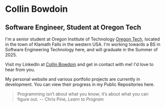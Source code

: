 # Collin Bowdoin
## Software Engineer, Student at Oregon Tech
I'm a senior student at Oregon Institute of Technology [Oregon Tech](https://www.oit.edu/), located in the town of Klamath Falls in the western USA.
I'm working towards a BS in Software Engineering Technology here, and will graduate in the Summer of 2025.  

Visit my LinkedIn at [Collin Bowdoin](https://www.linkedin.com/in/collin-bowdoin/) and get in contact with me! I'd love to hear from you.

My personal website and various portfolio projects are currently in development. You can view their progress in my Public Repositories here.

>Programming isn’t about what you know; it’s about what you can figure out.
>-- Chris Pine, *Learn to Program*

<!--
**IntricEight/IntricEight** is a ✨ _special_ ✨ repository because its `README.md` (this file) appears on your GitHub profile.

Here are some ideas to get you started:

- 🔭 I’m currently working on ...
- 🌱 I’m currently learning ...
- 👯 I’m looking to collaborate on ...
- 🤔 I’m looking for help with ...
- 💬 Ask me about ...
- 📫 How to reach me: ...
- 😄 Pronouns: ...
- ⚡ Fun fact: ...
-->
